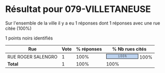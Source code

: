 # Résultat pour 079-VILLETANEUSE

Sur l'ensemble de la ville il y a eu 1 réponses dont 1 réponses avec une rue citée (100%)

1 points noirs identifiés

| Rue | Vote | % réponses | % Nb rues cités|
|-----|------|------------|----------------|
| RUE ROGER SALENGRO | 1 | 100% | <img src="../../img/bar_100.gif" />&nbsp;100%|
| **Total** | 1 | 100% | 100%|
